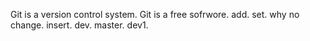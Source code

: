 Git is a version control system.
Git is a free sofrwore.
add.
set.
why no change.
insert.
dev.
master.
dev1.
